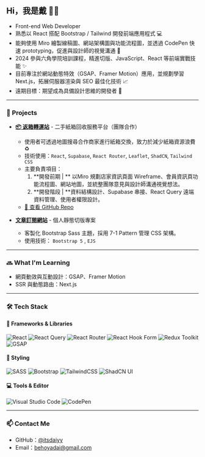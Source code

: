 ## Hi，我是戴 👋🏻

- Front-end Web Developer  
- 熟悉以 React 搭配 Bootstrap / Tailwind 開發前端應用程式 💻  
- 能夠使用 Miro 繪製線稿圖、網站架構圖與功能流程圖，並透過 CodePen 快速 prototyping，促進與設計師的視覺溝通 💭
- 2024 參與六角學院培訓課程，精進切版、JavaScript、React 等前端實戰技能 ✨
- 目前專注於網站動態特效（GSAP、Framer Motion）應用，並規劃學習 Next.js，拓展伺服器渲染與 SEO 最佳化技術 📈
- 遠期目標：期望成為具備設計思維的開發者 🎨

---

### 🎨 Projects

- **[📦 返箱轉運站](https://ana000701.github.io/react-boxes/)** - 二手紙箱回收服務平台（團隊合作）
  - 使用者可透過地圖搜尋合作商家進行紙箱交換，致力於減少紙箱資源浪費 ♻️  
  - 技術使用：`React`, `Supabase`, `React Router`, `Leaflet`, `ShadCN`, `Tailwind CSS` <br />
  - 主要負責項目：
    1. **開發前期 | ** 以Miro 規劃店家資訊頁面 Wireframe、會員資訊頁功能流程圖、網站地圖，並統整團隊意見與設計師溝通視覺想法。
    2. **開發階段 | **資料結構設計、Supabase 串接、React Query 遠端資料管理、使用者權限設計。
  - [🔗 查看 GitHub Repo ](https://github.com/itsdaiyy/react-boxes)
 
- **[文章訂閱網站](https://itsdaiyy.github.io/2024-hex-week6-website/)** - 個人靜態切版專案
  - 客製化 Bootstrap Sass 主題，採用 7-1 Pattern 管理 CSS 架構。
  - 使用技術： `Bootstrap 5` , `EJS`



---

### 🔜 What I'm Learning

- 網頁動效與互動設計：GSAP、Framer Motion
- SSR 與動態路由：Next.js

---

### 🛠 Tech Stack
<!-- 若你有更多技術想展示，也可以補上更多 badge -->
#### 🧩 Frameworks & Libraries
![React](https://img.shields.io/badge/react-%2320232a.svg?style=for-the-badge&logo=react&logoColor=%2361DAFB)
![React Query](https://img.shields.io/badge/-React%20Query-FF4154?style=for-the-badge&logo=react%20query&logoColor=white)
![React Router](https://img.shields.io/badge/React_Router-CA4245?style=for-the-badge&logo=react-router&logoColor=white)
![React Hook Form](https://img.shields.io/badge/React%20Hook%20Form-%23EC5990.svg?style=for-the-badge&logo=reacthookform&logoColor=white)
![Redux Toolkit](https://img.shields.io/badge/Redux_Toolkit-764ABC?style=for-the-badge&logo=redux&logoColor=white)
![GSAP](https://img.shields.io/badge/GSAP-88CE02?style=for-the-badge&logo=greensock&logoColor=white) <br />

#### 🎨 Styling
![SASS](https://img.shields.io/badge/SASS-hotpink.svg?style=for-the-badge&logo=SASS&logoColor=white)
![Bootstrap](https://img.shields.io/badge/bootstrap-%238511FA.svg?style=for-the-badge&logo=bootstrap&logoColor=white)
![TailwindCSS](https://img.shields.io/badge/tailwindcss-%2338B2AC.svg?style=for-the-badge&logo=tailwind-css&logoColor=white)
![ShadCN UI](https://img.shields.io/badge/ShadCN_UI-000000?style=for-the-badge&logo=none&logoColor=white)  <br />


#### 💻 Tools & Editor
![Visual Studio Code](https://img.shields.io/badge/Visual%20Studio%20Code-0078d7.svg?style=for-the-badge&logo=visual-studio-code&logoColor=white)
![CodePen](https://img.shields.io/badge/CodePen-white?style=for-the-badge&logo=codepen&logoColor=black)

---

### 📫 Contact Me

- GitHub：[@itsdaiyy](https://github.com/itsdaiyy)
- Email：behoyadai@gmail.com
  
